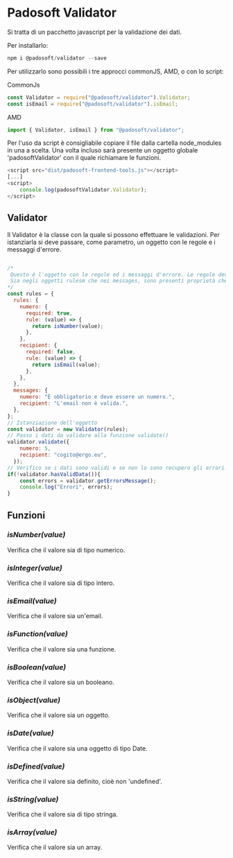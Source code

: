 # Padosoft Validator

Si tratta di un pacchetto javascript per la validazione dei dati.

Per installarlo:
```javascript
npm i @padosoft/validator --save
```

Per utilizzarlo sono possibili i tre approcci commonJS, AMD, o con lo script:

CommonJs

```javascript
const Validator = require("@padosoft/validator").Validator;
const isEmail = require("@padosoft/validator").isEmail;
```

AMD

```javascript
import { Validator, isEmail } from "@padosoft/validator";
```

Per l'uso da script è consigliabile copiare il file dalla cartella node_modules in una a scelta. Una volta incluso sarà presente un oggetto globale 'padosoftValidator' con il quale richiamare le funzioni.

```javascript
<script src="dist/padosoft-frontend-tools.js"></script>
[...]
<script>
    console.log(padosoftValidator.Validator);
</script>
```

## Validator

Il Validator è la classe con la quale si possono effettuare le validazioni.
Per istanziarla si deve passare, come parametro, un oggetto con le regole e i messaggi d'errore.
```javascript

/*
 Questo è l'oggetto con le regole ed i messaggi d'errore. Le regole devono essere passate come oggetti con la proprietà required, che può avere valori true o false, e una funzione che verificherà la validità del dato. Come helpers ci sono delle funzioni che possono semplificare la validazione.
 Sia negli oggetti rulesm che nei messages, sono presenti proprietà che rappresentano il valore da vertificare. Il nome di quella proprietà è usato come riferimento ovunque: sia quando si passano i dati che quando si recuperano gli errori.
*/
const rules = {
  rules: {
    numero: {
      required: true,
      rule: (value) => {
        return isNumber(value);
      },
    },
    recipient: {
      required: false,
      rule: (value) => {
        return isEmail(value);
      },
    },
  },
  messages: {
    numero: "È obbligatorio e deve essere un numero.",
    recipient: "L'email non è valida.",
  },
};
// Istanziazione dell'oggetto
const validator = new Validator(rules);
// Passo i dati da validare alla funzione validate()
validator.validate({
    numero: 5,
    recipient: "cogito@ergo.eu",
  });
// Verifico se i dati sono validi e se non lo sono recupero gli errori.
if(!validator.hasValidData()){
    const errors = validator.getErrorsMessage();
    console.log("Errori", errors);
}

```

## Funzioni

### ***isNumber(value)***

Verifica che il valore sia  di tipo numerico.


### ***isInteger(value)***

Verifica che il valore sia di tipo intero.


### ***isEmail(value)***

Verifica che il valore sia un'email.


### ***isFunction(value)***

Verifica che il valore sia una funzione.


### ***isBoolean(value)***

Verifica che il valore sia un booleano.


### ***isObject(value)***

Verifica che il valore sia un oggetto.


### ***isDate(value)***

Verifica che il valore sia una oggetto di tipo Date.


### ***isDefined(value)***

Verifica che il valore sia definito, cioè non 'undefined'.


### ***isString(value)***

Verifica che il valore sia di tipo stringa.


### ***isArray(value)***

Verifica che il valore sia un array.